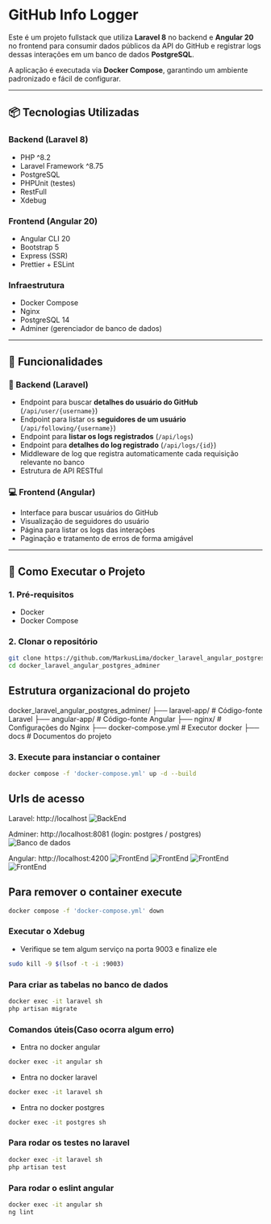 # GitHub Info Logger

Este é um projeto fullstack que utiliza **Laravel 8** no backend e **Angular 20** no frontend para consumir dados públicos da API do GitHub e registrar logs dessas interações em um banco de dados **PostgreSQL**.

A aplicação é executada via **Docker Compose**, garantindo um ambiente padronizado e fácil de configurar.

---

## 📦 Tecnologias Utilizadas

### Backend (Laravel 8)

- PHP ^8.2
- Laravel Framework ^8.75
- PostgreSQL
- PHPUnit (testes)
- RestFull
- Xdebug

### Frontend (Angular 20)

- Angular CLI 20
- Bootstrap 5
- Express (SSR)
- Prettier + ESLint

### Infraestrutura

- Docker Compose
- Nginx
- PostgreSQL 14
- Adminer (gerenciador de banco de dados)

---

## 📌 Funcionalidades

### 🔁 Backend (Laravel)

- Endpoint para buscar **detalhes do usuário do GitHub** (`/api/user/{username}`)
- Endpoint para listar os **seguidores de um usuário** (`/api/following/{username}`)
- Endpoint para **listar os logs registrados** (`/api/logs`)
- Endpoint para **detalhes do log registrado** (`/api/logs/{id}`)
- Middleware de log que registra automaticamente cada requisição relevante no banco
- Estrutura de API RESTful

### 💻 Frontend (Angular)

- Interface para buscar usuários do GitHub
- Visualização de seguidores do usuário
- Página para listar os logs das interações
- Paginação e tratamento de erros de forma amigável

---

## 🚀 Como Executar o Projeto

### 1. Pré-requisitos

- Docker
- Docker Compose

### 2. Clonar o repositório

```bash
git clone https://github.com/MarkusLima/docker_laravel_angular_postgres_adminer
cd docker_laravel_angular_postgres_adminer
```

## Estrutura organizacional do projeto

docker_laravel_angular_postgres_adminer/
├── laravel-app/       # Código-fonte Laravel
├── angular-app/       # Código-fonte Angular
├── nginx/             # Configurações do Nginx
├── docker-compose.yml # Executor docker
├── docs               # Documentos do projeto

### 3. Execute para instanciar o container
```bash 
docker compose -f 'docker-compose.yml' up -d --build
```

## Urls de acesso

Laravel: http://localhost
![BackEnd](docs/back.png)

Adminer: http://localhost:8081 (login: postgres / postgres)
![Banco de dados](docs/adminer.png)

Angular: http://localhost:4200
![FrontEnd](docs/frontUser.png)
![FrontEnd](docs/following.png)
![FrontEnd](docs/log.png)
![FrontEnd](docs/logId.png)

## Para remover o container execute
```bash
docker compose -f 'docker-compose.yml' down
```

### Executar o Xdebug
- Verifique se tem algum serviço na porta 9003 e finalize ele
```bash
sudo kill -9 $(lsof -t -i :9003)
```

### Para criar as tabelas no banco de dados
```bash
docker exec -it laravel sh
php artisan migrate
```

### Comandos úteis(Caso ocorra algum erro)
- Entra no docker angular 
```bash
docker exec -it angular sh
```

- Entra no docker laravel 
```bash
docker exec -it laravel sh
```

- Entra no docker postgres  
```bash
docker exec -it postgres sh
```

### Para rodar os testes no laravel
```bash
docker exec -it laravel sh
php artisan test
```

### Para rodar o eslint angular
```bash
docker exec -it angular sh
ng lint
```